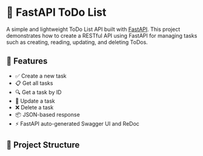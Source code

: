 # 📝 FastAPI ToDo List

A simple and lightweight ToDo List API built with [FastAPI](https://fastapi.tiangolo.com/). This project demonstrates how to create a RESTful API using FastAPI for managing tasks such as creating, reading, updating, and deleting ToDos.

## 🚀 Features

- ✅ Create a new task
- 📋 Get all tasks
- 🔍 Get a task by ID
- 📝 Update a task
- ❌ Delete a task
- 📦 JSON-based response
- ⚡ FastAPI auto-generated Swagger UI and ReDoc

## 📁 Project Structure

